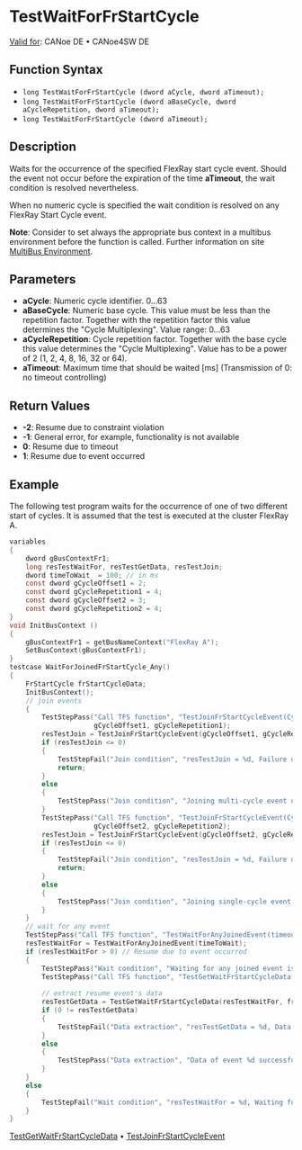 # TestWaitForFrStartCycle

[Valid for](../../../Shared/FeatureAvailability.md): CANoe DE • CANoe4SW DE

## Function Syntax

- `long TestWaitForFrStartCycle (dword aCycle, dword aTimeout);`
- `long TestWaitForFrStartCycle (dword aBaseCycle, dword aCycleRepetition, dword aTimeout);`
- `long TestWaitForFrStartCycle (dword aTimeout);`

## Description

Waits for the occurrence of the specified FlexRay start cycle event. Should the event not occur before the expiration of the time **aTimeout**, the wait condition is resolved nevertheless.

When no numeric cycle is specified the wait condition is resolved on any FlexRay Start Cycle event.

**Note**: Consider to set always the appropriate bus context in a multibus environment before the function is called. Further information on site [MultiBus Environment](../../../Shared/CAPL/General/TestMultiBusEnvironment.md).

## Parameters

- **aCycle**: Numeric cycle identifier. 0...63
- **aBaseCycle**: Numeric base cycle. This value must be less than the repetition factor. Together with the repetition factor this value determines the "Cycle Multiplexing". Value range: 0...63
- **aCycleRepetition**: Cycle repetition factor. Together with the base cycle this value determines the "Cycle Multiplexing". Value has to be a power of 2 (1, 2, 4, 8, 16, 32 or 64).
- **aTimeout**: Maximum time that should be waited [ms] (Transmission of 0: no timeout controlling)

## Return Values

- **-2**: Resume due to constraint violation
- **-1**: General error, for example, functionality is not available
- **0**: Resume due to timeout
- **1**: Resume due to event occurred

## Example

The following test program waits for the occurrence of one of two different start of cycles. It is assumed that the test is executed at the cluster FlexRay A.

```c
variables
{
    dword gBusContextFr1;
    long resTestWaitFor, resTestGetData, resTestJoin;
    dword timeToWait  = 100; // in ms
    const dword gCycleOffset1 = 2;
    const dword gCycleRepetition1 = 4;
    const dword gCycleOffset2 = 3;
    const dword gCycleRepetition2 = 4;
}
void InitBusContext ()
{
    gBusContextFr1 = getBusNameContext("FlexRay A");
    SetBusContext(gBusContextFr1);
}
testcase WaitForJoinedFrStartCycle_Any()
{
    FrStartCycle frStartCycleData;
    InitBusContext();
    // join events
    {
        TestStepPass("Call TFS function", "TestJoinFrStartCycleEvent(CycleOffset=%d, CycleRepetition=%d)",
                     gCycleOffset1, gCycleRepetition1);
        resTestJoin = TestJoinFrStartCycleEvent(gCycleOffset1, gCycleRepetition1);
        if (resTestJoin <= 0)
        {
            TestStepFail("Join condition", "resTestJoin = %d, Failure on joining multi-cycle event", resTestJoin);
            return;
        }
        else
        {
            TestStepPass("Join condition", "Joining multi-cycle event ok. Event number = %d", resTestJoin);
        }
        TestStepPass("Call TFS function", "TestJoinFrStartCycleEvent(CycleOffset=%d, CycleRepetition=%d)",
                     gCycleOffset2, gCycleRepetition2);
        resTestJoin = TestJoinFrStartCycleEvent(gCycleOffset2, gCycleRepetition2);
        if (resTestJoin <= 0)
        {
            TestStepFail("Join condition", "resTestJoin = %d, Failure on joining single-cycle event", resTestJoin);
            return;
        }
        else
        {
            TestStepPass("Join condition", "Joining single-cycle event ok. Event number = %d", resTestJoin);
        }
    }
    // wait for any event
    TestStepPass("Call TFS function", "TestWaitForAnyJoinedEvent(timeout=%d)", timeToWait);
    resTestWaitFor = TestWaitForAnyJoinedEvent(timeToWait);
    if (resTestWaitFor > 0) // Resume due to event occurred
    {
        TestStepPass("Wait condition", "Waiting for any joined event is ok. Resume event number = %d", resTestWaitFor);
        TestStepPass("Call TFS function", "TestGetWaitFrStartCycleData(index=%d, frStartCycleData)", resTestWaitFor);
        
        // extract resume event's data
        resTestGetData = TestGetWaitFrStartCycleData(resTestWaitFor, frStartCycleData);
        if (0 != resTestGetData)
        {
            TestStepFail("Data extraction", "resTestGetData = %d, Data access to data of event %d could not be executed!", resTestGetData, resTestWaitFor);
        }
        else
        {
            TestStepPass("Data extraction", "Data of event %d successfully extracted. CycleId=%d", resTestWaitFor, frStartCycleData.FR_Cycle);
        }
    }
    else
    {
        TestStepFail("Wait condition", "resTestWaitFor = %d, Waiting for any joined event failed!", resTestWaitFor);
    }
}
```

[TestGetWaitFrStartCycleData](CAPLfunctionTestGetWaitFrStartCycleData.md) • [TestJoinFrStartCycleEvent](CAPLfunctionTestJoinFrStartCycleEvent.md)
